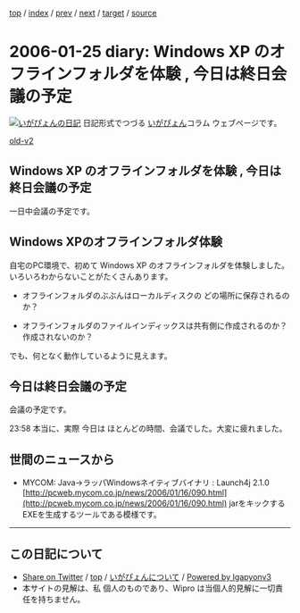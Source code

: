[top](../index.html) 
 / [index](index.html) 
 / [prev](ig060124.html) 
 / [next](ig060126.html) 
 / [target](http://www.igapyon.jp/igapyon/diary/2006/ig060125.html) 
 / [source](https://github.com/igapyon/diary/blob/master/2006/ig060125.src.md) 

2006-01-25 diary: Windows XP のオフラインフォルダを体験 , 今日は終日会議の予定
=====================================================================================================
[![いがぴょんの日記](http://www.igapyon.jp/igapyon/diary/images/iga200306s.jpg "いがぴょん")](http://www.igapyon.jp/igapyon/diary/memo/memoigapyon.html) 日記形式でつづる [いがぴょん](http://www.igapyon.jp/igapyon/diary/memo/memoigapyon.html)コラム ウェブページです。

[old-v2](ig060125-orig.html)

## Windows XP のオフラインフォルダを体験 , 今日は終日会議の予定

一日中会議の予定です。


## Windows XPのオフラインフォルダ体験

自宅のPC環境で、初めて Windows XP のオフラインフォルダを体験しました。いろいろわからないことがたくさんあります。

* オフラインフォルダのぶぶんはローカルディスクの どの場所に保存されるのか？
  
* オフラインフォルダのファイルインディックスは共有側に作成されるのか？作成されないのか？

でも、何となく動作しているように見えます。

## 今日は終日会議の予定

会議の予定です。

23:58 本当に、実際 今日は ほとんどの時間、会議でした。大変に疲れました。

## 世間のニュースから

* MYCOM: Java→ラッパWindowsネイティブバイナリ : Launch4j 2.1.0
  [http://pcweb.mycom.co.jp/news/2006/01/16/090.html](http://pcweb.mycom.co.jp/news/2006/01/16/090.html)
  jarをキックするEXEを生成するツールである模様です。


----------------------------------------------------------------------------------------------------

## この日記について

* [Share on Twitter](https://twitter.com/intent/tweet?hashtags=igapyon%2Cdiary%2C%E3%81%84%E3%81%8C%E3%81%B4%E3%82%87%E3%82%93&text=Windows+XP+%E3%81%AE%E3%82%AA%E3%83%95%E3%83%A9%E3%82%A4%E3%83%B3%E3%83%95%E3%82%A9%E3%83%AB%E3%83%80%E3%82%92%E4%BD%93%E9%A8%93+%2C+%E4%BB%8A%E6%97%A5%E3%81%AF%E7%B5%82%E6%97%A5%E4%BC%9A%E8%AD%B0%E3%81%AE%E4%BA%88%E5%AE%9A&url=http%3A%2F%2Fwww.igapyon.jp%2Figapyon%2Fdiary%2F2006%2Fig060125.html) / [top](../index.html) / [いがぴょんについて](http://www.igapyon.jp/igapyon/diary/memo/memoigapyon.html) / [Powered by Igapyonv3](https://github.com/igapyon/igapyonv3)
* 本サイトの見解は、私 個人のものであり、Wipro は当個人的見解に一切責任を持ちません。 

